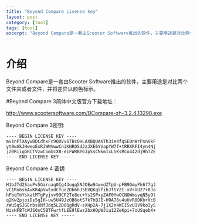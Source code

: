 ```yaml
---
title: "Beyond Compare Lisense key"
layout: post
category: [tool]
tags: [tool]
excerpt: "Beyond Compare是一套由Scooter Software推出的软件，主要用途是对比两个文件夹或者文件，并将差异以颜色标示。本文记录一些Beyond Compare3的注册码"
---
```


# 介绍
Beyond Compare是一套由Scooter Software推出的软件，主要用途是对比两个文件夹或者文件，并将差异以颜色标示。

#Beyond Compare 3简体中文版官方下载地址：

<http://www.scootersoftware.com/BCompare-zh-3.2.4.13298.exe>

Beyond Compare 3密钥:

```
---- BEGIN LICENSE KEY ----
mv1nPlXAywBDCdhxFc9QOVv6TBcQHLAXBQUAKTh3ie4fqSEOnWrPsnVkF
yt0wAkJHweoExRJWWVwwCniKNROSdJzJXE6YVapYW7f+tRRXRFI4yn4Nj
jZ0RiiqGRCTVzwComUcXB-eiFWRBY6JpSsCNkmIxL5KsRCo442djHhTZE
---- END LICENSE KEY -----
```

Beyond Compare 4 密钥

```
---- BEGIN LICENSE KEY ----
H1bJTd2SauPv5Garuaq0Ig43uqq5NJOEw94wxdZTpU-pFB9GmyPk677gJ
vC1Ro6sbAvKR4pVwtxdCfuoZDb6hJ5bVQKqlfihJfSYZt-xVrVU27+0Ja
hFbqTmYskatMTgPyjvv99CF2Te8ec+Ys2SPxyZAF0YwOCNOWmsyqN5y9t
q2Kw2pjoiDs5gIH-uw5U49JzOB6otS7kThBJE-H9A76u4uUvR8DKb+VcB
rWu5qSJGEnbsXNfJdq5L2D8QgRdV-sXHp2A-7j1X2n4WIISvU1V9koIyS
NisHFBTcWJS0sC5BTFwrtfLEE9lEwz2bxHQpWJiu12ZeKpi+7oUSqebX+
---- END LICENSE KEY -----
```